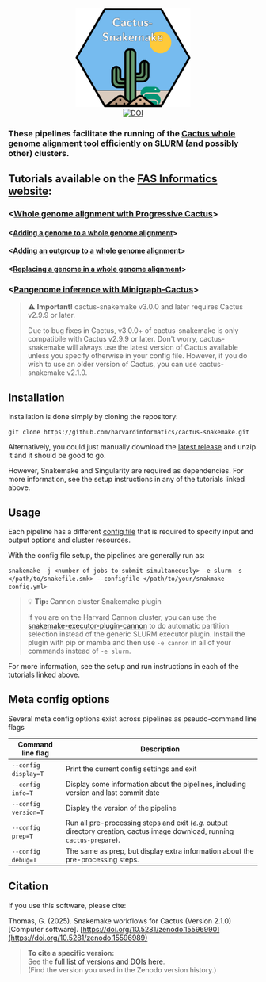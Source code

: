 <div align="center">
  <img src="https://github.com/harvardinformatics/cactus-snakemake/blob/main/etc/logo/cactus-snakemake-hex.png" style="height: 200px;"/>
</div>

<div align="center">
  <a href="https://doi.org/10.5281/zenodo.15699752"><img src="https://zenodo.org/badge/DOI/10.5281/zenodo.15699752.svg" alt="DOI"></a>
</div>

### These pipelines facilitate the running of the [Cactus whole genome alignment tool](https://github.com/ComparativeGenomicsToolkit/cactus) efficiently on SLURM (and possibly other) clusters.

## Tutorials available on the [FAS Informatics website](https://informatics.fas.harvard.edu/):

### <[Whole genome alignment with Progressive Cactus](https://informatics.fas.harvard.edu/resources/Tutorials/whole-genome-alignment-cactus/)>

#### <[Adding a genome to a whole genome alignment](https://informatics.fas.harvard.edu/resources/Tutorials/add-to-whole-genome-alignment-cactus/)>

#### <[Adding an outgroup to a whole genome alignment](https://informatics.fas.harvard.edu/resources/Tutorials/add-outgroup-to-whole-genome-alignment-cactus/)>

#### <[Replacing a genome in a whole genome alignment](https://informatics.fas.harvard.edu/resources/Tutorials/replace-genome-whole-genome-alignment-cactus/)>

### <[Pangenome inference with Minigraph-Cactus](https://informatics.fas.harvard.edu/resources/Tutorials/pangenome-cactus-minigraph/)>

> ⚠️ **Important!** cactus-snakemake v3.0.0 and later requires Cactus v2.9.9 or later. 
>
> Due to bug fixes in Cactus, v3.0.0+ of cactus-snakemake is only compatibile with Cactus v2.9.9 or later. Don't worry, cactus-snakemake will always use the latest version of Cactus available unless you specify otherwise in your config file. However, if you do wish to use an older version of Cactus, you can use cactus-snakemake v2.1.0.

## Installation

Installation is done simply by cloning the repository:

```{bash}
git clone https://github.com/harvardinformatics/cactus-snakemake.git
```

Alternatively, you could just manually download the [latest release](https://github.com/harvardinformatics/cactus-snakemake/releases/latest) and unzip it and it should be good to go.

However, Snakemake and Singularity are required as dependencies. For more information, see the setup instructions in any of the tutorials linked above.

## Usage

Each pipeline has a different [config file](config-templates/) that is required to specify input and output options and cluster resources.

With the config file setup, the pipelines are generally run as:

```{bash}
snakemake -j <number of jobs to submit simultaneously> -e slurm -s </path/to/snakefile.smk> --configfile </path/to/your/snakmake-config.yml>
```


> 💡 **Tip:** Cannon cluster Snakemake plugin
>
> If you are on the Harvard Cannon cluster, you can use the [snakemake-executor-plugin-cannon](https://github.com/harvardinformatics/snakemake-executor-plugin-cannon) to do automatic partition selection instead of the generic SLURM executor plugin. Install the plugin with pip or mamba and then use `-e cannon` in all of your commands instead of `-e slurm`.


For more information, see the setup and run instructions in each of the tutorials linked above.

## Meta config options

Several meta config options exist across pipelines as pseudo-command line flags

| Command line flag    | Description |
| -------------------- | ----------- |
| `--config display=T` | Print the current config settings and exit |
| `--config info=T`    | Display some information about the pipelines, including version and last commit date |
| `--config version=T` | Display the version of the pipeline |
| `--config prep=T`    | Run all pre-processing steps and exit (*e.g.* output directory creation, cactus image download, running `cactus-prepare`). |
| `--config debug=T`   | The same as prep, but display extra information about the pre-processing steps. |

## Citation

If you use this software, please cite:

Thomas, G. (2025). Snakemake workflows for Cactus (Version 2.1.0) [Computer software]. 
[https://doi.org/10.5281/zenodo.15596990](https://doi.org/10.5281/zenodo.15596989)

> **To cite a specific version:**  
> See the [full list of versions and DOIs here](https://zenodo.org/records/15596990).  
> (Find the version you used in the Zenodo version history.)
